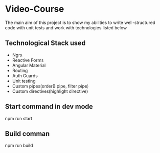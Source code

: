 # Video-Course

The main aim of this project is to show my abilities to write well-structured code with unit tests and work with technologies listed below
## Technological Stack used
* Ngrx
* Reactive Forms
* Angular Material
* Routing
* Auth Guards
* Unit testing
* Custom pipes(orderB pipe, filter pipe)
* Custom directives(highlight directive)
## Start command in dev mode
npm run start

## Build comman 
npm run build

